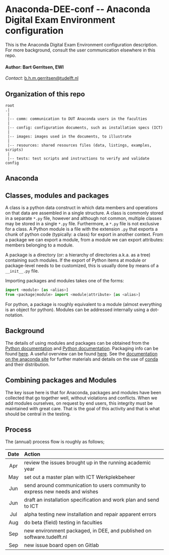 # Anaconda-DEE-conf -- Anaconda Digital Exam Environment configuration

This is the Anaconda Digital Exam Environment configuration description. For more background, consult the user communication elsewhere in this repo.

#### Author: Bart Gerritsen, EWI

*Contact*: b.h.m.gerritsen@tudelft.nl


## Organization of this repo

```
root
.|
 |
 |-- comm: communication to DUT Anaconda users in the faculties
 |
 |-- config: configuration documents, such as installation specs (ICT)
 |
 |-- images: images used in the documents, to illustrate
 |
 |-- resources: shared resources files (data, listings, examples, scripts)
 |
 |-- tests: test scripts and instructions to verify and validate config
```

## Anaconda

## Classes, modules and packages
A class is a python data construct in which data members and operations on that data are assembled in a single structure. A class is commonly stored in a separate `*.py` file, however and although not common, multiple classes may be stored in a single `*.py` file. Furthermore, a `*.py` file is not exclusive for a class. A Python module is a file with the extension `.py` that exports a chunk of python code (typically: a class) for export in another context. From a package we can export a module, from a module we can export attributes: members belonging to a module.

A package is a directory (or: a hierarchy of directories a.k.a. as a tree) containing such modules. If the export of Python items at module or package-level needs to be customized, this is usually done by means of a `__init__.py` file.

Importing packages and modules takes one of the forms:

```python
import <module> [as <alias>]
from <package|module> import <module|attribute> [as <alias>]
```

For python, a package is roughly equivalent to a module (almost everything is an object for python). Modules can be addressed internally using a dot-notation.

## Background

The details of using modules and packages can be obtained from the [Python documentation](https://docs.python.org/3/installing/index.html) and [Python documentation](https://docs.python.org/3/distributing/index.html). Packaging info can be found [here](https://packaging.python.org/). A useful overview can be found [here](https://realpython.com/python-modules-packages/). See the [documentation on the anaconda site](https://docs.anaconda.com/anaconda/user-guide/getting-started/) for further materials and details on the use of [conda](https://conda.io/en/latest/index.html) and their distribution.

## Combining packages and Modules
The key issue here is that for Anaconda, packages and modules have been collected that go together well, without violations and conflicts. When we add modules ourselves, on request by end users, this integrity must be maintained with great care. That is the goal of this activity and that is what should be central in the testing.

## Process

The (annual) process flow is roughly as follows;

| Date | Action |
|:----:|:-------|
| Apr | review the issues brought up in the running academic year |
| May | set out a master plan with ICT Werkplekbeheer |
| Jun | send around communication to users community to express new needs and wishes |
| Jun | draft an installation specification and work plan and send to ICT |
| Jul | alpha testing new installation and repair apparent errors |
| Aug | do beta (field) testing in faculties |
| Sep | new environment packaged, in DEE, and published on software.tudelft.nl |
| Sep | new issue board open on Gitlab |
